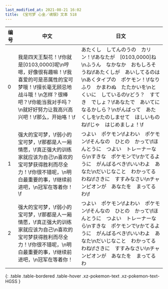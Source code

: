 ```yaml
---
last_modified_at: 2021-08-21 16:02
title: 《宝可梦 心金／魂银》文本 518
---
```

| 编号 | 中文 | 日文 |
| ---- | ---- | ---- |
| 0 | 我是四天王梨花！\f你就是[0103,0000]呢\n哼嗯，好像很有趣嘛！\f我喜爱的可是恶属性的宝可梦哦！\f擅长毫无顾忌地战斗哦！\n怎样？很棒吧？\f你能当我对手吗？\n就好好努力让我高兴高兴吧！\f那么，开始咯！\f | あたくし　してんのうの　カリン！\fあなたが　[0103,0000]ね\nふうん　なかなか　おもしろそうね\fあたくしが　あいしてるのは\nあくタイプの　ポケモン！\fなりふり　かまわぬ　たたかいを\nとくいに　しているの\rどう？　すてき　でしょ？\fあなたで　あいてに　なるかしら？\nがんばって　あたくしを\rたのしませて　ほしいものね\fじゃ　はじめましょ！\f |
| 1 | 强大的宝可梦，\f弱小的宝可梦，\f那都是人一厢情愿，\f真正强大的训练家就应该为自己\n喜欢的宝可梦获得胜利而尽全力！\f你很不错呢，\n明白最重要的事，\f继续前进吧，\n冠军在等着你！\f | つよい　ポケモン\fよわい　ポケモン\fそんなの　ひとの　かって\fほんとうに　つよい　トレーナーなら\nすきな　ポケモンで\rかてるように　がんばるべき\fいいわよ　あなた\nだいじなこと　わかってるわね\fさきに　すすみなさい\nチャンピオンが　あなたを　まってるわ\f |
| 2 | 强大的宝可梦，\f弱小的宝可梦，\f那都是人一厢情愿，\f真正强大的训练家就应该为自己\n喜欢的宝可梦获得胜利而尽全力！\f你很不错呢，\n明白最重要的事，\f继续前进吧，\n冠军在等着你！ | つよい　ポケモン\fよわい　ポケモン\fそんなの　ひとの　かって\fほんとうに　つよい　トレーナーなら\nすきな　ポケモンで\rかてるように　がんばるべき\fいいわよ　あなた\nだいじなこと　わかってるわね\fさきに　すすみなさい\nチャンピオンが　あなたを　まってるわ |
{: .table .table-bordered .table-hover .xz-pokemon-text .xz-pokemon-text-HGSS }